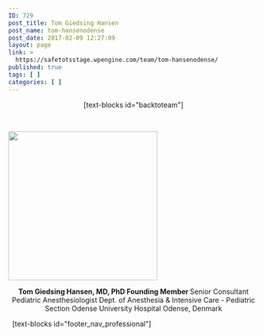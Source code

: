```yaml
---
ID: 729
post_title: Tom Giedsing Hansen
post_name: tom-hansenodense
post_date: 2017-02-09 12:27:09
layout: page
link: >
  https://safetotsstage.wpengine.com/team/tom-hansenodense/
published: true
tags: [ ]
categories: [ ]
---
```

<p style="text-align: center;">
  [text-blocks id="backtoteam"]
</p>   

<img class="aligncenter size-medium wp-image-730" src="https://jelfgen.wpengine.com/wp-content/uploads/2017/02/tomhansen2-300x300.jpg" alt="" width="300" height="300" /> <p style="text-align: center;">
  <strong>Tom Giedsing Hansen, MD, PhD </strong><strong>Founding Member </strong> Senior Consultant Pediatric Anesthesiologist Dept. of Anesthesia & Intensive Care - Pediatric Section Odense University Hospital Odense, Denmark
</p>   [text-blocks id="footer_nav_professional"]
